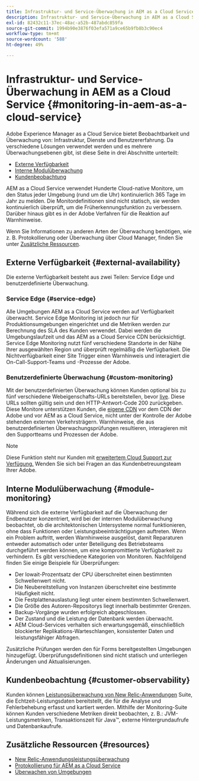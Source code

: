 ```yaml
---
title: Infrastruktur- und Service-Überwachung in AEM as a Cloud Service
description: Infrastruktur- und Service-Überwachung in AEM as a Cloud Service
exl-id: 82432c11-37ec-48ac-a52b-487abdc859fa
source-git-commit: 1994b90e3876f03efa571a9ce65b9fb8b3c90ec4
workflow-type: tm+mt
source-wordcount: '588'
ht-degree: 49%

---
```


# Infrastruktur- und Service-Überwachung in AEM as a Cloud Service {#monitoring-in-aem-as-a-cloud-service}

Adobe Experience Manager as a Cloud Service bietet Beobachtbarkeit und Überwachung von: Infrastruktur, Dienste und Benutzererfahrung. Da verschiedene Lösungen verwendet werden und es mehrere Überwachungsebenen gibt, ist diese Seite in drei Abschnitte unterteilt:

* [Externe Verfügbarkeit](#external-availability)
* [Interne Modulüberwachung](#module-monitoring)
* [Kundenbeobachtung](#customer-observability)

AEM as a Cloud Service verwendet Hunderte Cloud-native Monitore, um den Status jeder Umgebung (rund um die Uhr) kontinuierlich 365 Tage im Jahr zu melden. Die Monitordefinitionen sind nicht statisch, sie werden kontinuierlich überprüft, um die Früherkennungsfunktion zu verbessern. Darüber hinaus gibt es in der Adobe Verfahren für die Reaktion auf Warnhinweise.

Wenn Sie Informationen zu anderen Arten der Überwachung benötigen, wie z. B. Protokollierung oder Überwachung über Cloud Manager, finden Sie unter [Zusätzliche Ressourcen](#resources).

## Externe Verfügbarkeit {#external-availability}

Die externe Verfügbarkeit besteht aus zwei Teilen: Service Edge und benutzerdefinierte Überwachung.

### Service Edge {#service-edge}

Alle Umgebungen AEM as a Cloud Service werden auf Verfügbarkeit überwacht. Service Edge Monitoring ist jedoch nur für Produktionsumgebungen eingerichtet und die Metriken werden zur Berechnung des SLA des Kunden verwendet. Dabei werden die Umgebungslaufzeit und das AEM as a Cloud Service CDN berücksichtigt. Service Edge Monitoring nutzt fünf verschiedene Standorte in der Nähe Ihrer ausgewählten Region und überprüft regelmäßig die Verfügbarkeit. Die Nichtverfügbarkeit einer Site Trigger einen Warnhinweis und interagiert die On-Call-Support-Teams und -Prozesse der Adobe.

### Benutzerdefinierte Überwachung {#custom-monitoring}

Mit der benutzerdefinierten Überwachung können Kunden optional bis zu fünf verschiedene Webeigenschafts-URLs bereitstellen, bevor [live](/help/journey-migration/go-live.md). Diese URLs sollten gültig sein und den HTTP-Antwort-Code 200 zurückgeben. Diese Monitore unterstützen Kunden, die [eigene CDN](/help/implementing/dispatcher/cdn.md#point-to-point-CDN) vor dem CDN der Adobe und vor AEM as a Cloud Service, nicht unter der Kontrolle der Adobe stehenden externen Verkehrsträgern. Warnhinweise, die aus benutzerdefinierten Überwachungsprüfungen resultieren, interagieren mit den Supportteams und Prozessen der Adobe.

>[!NOTE]
>
> Diese Funktion steht nur Kunden mit [erweitertem Cloud Support zur Verfügung.](https://experienceleague.adobe.com/docs/support-resources/data-sheets/overview.html?lang=de#support-add-ons) Wenden Sie sich bei Fragen an das Kundenbetreuungsteam Ihrer Adobe.

## Interne Modulüberwachung {#module-monitoring}

Während sich die externe Verfügbarkeit auf die Überwachung der Endbenutzer konzentriert, wird bei der internen Modulüberwachung beobachtet, ob die architektonischen Untersysteme normal funktionieren, ohne dass Funktionen oder Leistungsbeeinträchtigungen auftreten. Wenn ein Problem auftritt, werden Warnhinweise ausgelöst, damit Reparaturen entweder automatisch oder unter Beteiligung des Betriebsteams durchgeführt werden können, um eine kompromittierte Verfügbarkeit zu verhindern. Es gibt verschiedene Kategorien von Monitoren. Nachfolgend finden Sie einige Beispiele für Überprüfungen:

* Der Iowait-Prozentsatz der CPU überschreitet einen bestimmten Schwellenwert nicht.
* Die Neubereitstellung von Instanzen überschreitet eine bestimmte Häufigkeit nicht.
* Die Festplattenauslastung liegt unter einem bestimmten Schwellenwert.
* Die Größe des Autoren-Repositorys liegt innerhalb bestimmter Grenzen.
* Backup-Vorgänge wurden erfolgreich abgeschlossen.
* Der Zustand und die Leistung der Datenbank werden überwacht.
* AEM Cloud-Services verhalten sich erwartungsgemäß, einschließlich blockierter Replikations-Warteschlangen, konsistenter Daten und leistungsfähiger Abfragen.

Zusätzliche Prüfungen werden den für Forms bereitgestellten Umgebungen hinzugefügt. Überprüfungsdefinitionen sind nicht statisch und unterliegen Änderungen und Aktualisierungen.

## Kundenbeobachtung {#customer-observability}

Kunden können [Leistungsüberwachung von New Relic-Anwendungen](https://experienceleague.adobe.com/docs/experience-manager-cloud-service/content/implementing/using-cloud-manager/user-access-new-relic.html?lang=de) Suite, die Echtzeit-Leistungsdaten bereitstellt, die für die Analyse und Fehlerbehebung erfasst und kartiert werden. Mithilfe der Monitoring-Suite können Kunden verschiedene Metriken direkt beobachten, z. B.: JVM-Leistungsmetriken, Transaktionszeit für Java™, externe Hintergrundaufrufe und Datenbankaufrufe.

## Zusätzliche Ressourcen {#resources}

* [New Relic-Anwendungsleistungsüberwachung](https://experienceleague.adobe.com/docs/experience-manager-cloud-service/content/implementing/using-cloud-manager/user-access-new-relic.html?lang=de)
* [Protokollierung für AEM as a Cloud Service](https://experienceleague.adobe.com/docs/experience-manager-cloud-service/content/implementing/developing/logging.html?lang=de)
* [Überwachen von Umgebungen](https://experienceleague.adobe.com/docs/experience-manager-cloud-manager/content/using/monitoring-environments.html?lang=de)
